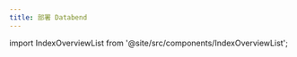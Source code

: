 ```yaml
---
title: 部署 Databend
---
```

import IndexOverviewList from '@site/src/components/IndexOverviewList';

<IndexOverviewList />
